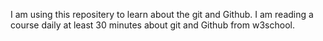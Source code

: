 I am using this repositery to learn about the git and Github. I am reading a course daily at least 30 minutes about git and Github from w3school. 
